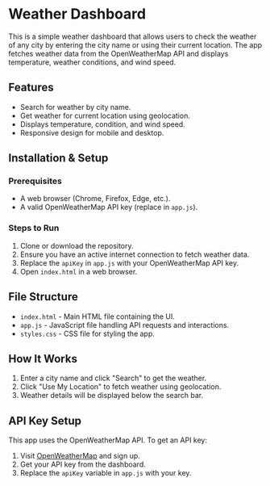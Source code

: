 # Weather Dashboard

This is a simple weather dashboard that allows users to check the weather of any city by entering the city name or using their current location. The app fetches weather data from the OpenWeatherMap API and displays temperature, weather conditions, and wind speed.

## Features

- Search for weather by city name.
- Get weather for current location using geolocation.
- Displays temperature, condition, and wind speed.
- Responsive design for mobile and desktop.

## Installation & Setup

### Prerequisites

- A web browser (Chrome, Firefox, Edge, etc.).
- A valid OpenWeatherMap API key (replace in `app.js`).

### Steps to Run

1. Clone or download the repository.
2. Ensure you have an active internet connection to fetch weather data.
3. Replace the `apiKey` in `app.js` with your OpenWeatherMap API key.
4. Open `index.html` in a web browser.

## File Structure

- `index.html` - Main HTML file containing the UI.
- `app.js` - JavaScript file handling API requests and interactions.
- `styles.css` - CSS file for styling the app.

## How It Works

1. Enter a city name and click "Search" to get the weather.
2. Click "Use My Location" to fetch weather using geolocation.
3. Weather details will be displayed below the search bar.

## API Key Setup

This app uses the OpenWeatherMap API. To get an API key:

1. Visit [OpenWeatherMap](https://home.openweathermap.org/users/sign_up) and sign up.
2. Get your API key from the dashboard.
3. Replace the `apiKey` variable in `app.js` with your key.
